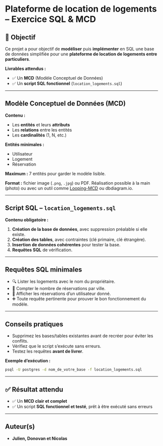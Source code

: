 # Plateforme de location de logements – Exercice SQL & MCD

## 🎯 Objectif

Ce projet a pour objectif de **modéliser** puis **implémenter** en SQL une base de données simplifiée pour une **plateforme de location de logements entre particuliers**.

**Livrables attendus :**
- ✅ Un **MCD** (Modèle Conceptuel de Données)
- ✅ Un **script SQL fonctionnel** (`location_logements.sql`)

---

## Modèle Conceptuel de Données (MCD)

**Contenu :**
- Les **entités** et leurs **attributs**
- Les **relations** entre les entités
- Les **cardinalités** (1, N, etc.)

 **Entités minimales :**
- Utilisateur
- Logement
- Réservation

**Maximum :** 7 entités pour garder le modèle lisible.

**Format :** fichier image (`.png`, `.jpg`) ou PDF. Réalisation possible à la main (photo) ou avec un outil comme [Looping-MCD](https://www.looping-mcd.fr/) ou dbdiagram.io.

---

##  Script SQL – `location_logements.sql`

**Contenu obligatoire :**

1. **Création de la base de données**, avec suppression préalable si elle existe.
2. **Création des tables**, avec contraintes (clé primaire, clé étrangère).
3. **Insertion de données cohérentes** pour tester la base.
4. **Requêtes SQL** de vérification.

---

##  Requêtes SQL minimales

- 🔍 Lister les logements avec le nom du propriétaire.
- 🔢 Compter le nombre de réservations par ville.
- 📅 Afficher les réservations d’un utilisateur donné.
- ➕ Toute requête pertinente pour prouver le bon fonctionnement du modèle.

---

##  Conseils pratiques

- Supprimez les bases/tables existantes avant de recréer pour éviter les conflits.
- Vérifiez que le script s’exécute sans erreurs.
- Testez les requêtes **avant de livrer**.

**Exemple d’exécution :**
```bash
psql -U postgres -d nom_de_votre_base -f location_logements.sql
```

---

## ✅ Résultat attendu

- ✅ Un **MCD clair et complet**
- ✅ Un script **SQL fonctionnel et testé**, prêt à être exécuté sans erreurs

---

##  Auteur(s)

- __Julien, Donovan et Nicolas__
